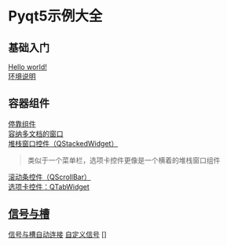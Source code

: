 # Pyqt5示例大全
## 基础入门
[Hello world!](src/basic/First.py)  
[环境说明](src/basic/搭建PyQt5开发环境.txt) 
## 容器组件
[停靠组件](src/containers/DockWidget.py)  
[容纳多文档的窗口](src/containers/MultiWindows.py)  
[堆栈窗口控件（QStackedWidget）](src/containers/QStackedWidget.py)
> 类似于一个菜单栏，选项卡控件更像是一个横着的堆栈窗口组件

[滚动条控件（QScrollBar）](src/containers/ScrollBar.py)  
[选项卡控件：QTabWidget](src/containers/TabWidget.py)
## [信号与槽](src/SignalSlot/)
[信号与槽自动连接](src/SignalSlot/AutoSignalSlot.py)
[自定义信号](src/SignalSlot/CustomSignal.py)
[]
